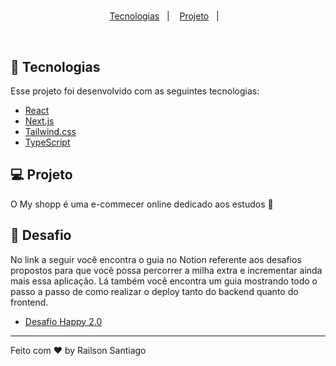 <h1 align="center">
<!--     <img alt="My shopp" title="My shopp" src="my-shop/public/images/about/a6.jpg" /> -->
</h1>

<p align="center">
  <a href="#-tecnologias">Tecnologias</a>&nbsp;&nbsp;&nbsp;|&nbsp;&nbsp;&nbsp;
  <a href="#-projeto">Projeto</a>&nbsp;&nbsp;&nbsp;|&nbsp;&nbsp;&nbsp;
</p>



<br>

<p align="center">
<!--   <img alt="my shopp" src="my-shop/public/images/about/a6.jpg" width="100%"> -->
</p>

## 🚀 Tecnologias

Esse projeto foi desenvolvido com as seguintes tecnologias:


- [React](https://reactjs.org)
- [Next.js](https://nextjs.org/docs)
- [Tailwind.css](https://tailwindcss.com/)
- [TypeScript](https://www.typescriptlang.org/)

## 💻 Projeto

O My shopp é uma e-commecer online dedicado aos estudos  💜


## 🧠 Desafio

No link a seguir você encontra o guia no Notion referente aos desafios propostos para que você possa percorrer a milha extra e incrementar ainda mais essa aplicação. Lá também você encontra um guia mostrando todo o passo a passo de como realizar o deploy tanto do backend quanto do frontend.

- [Desafio Happy 2.0](https://harmless-ambulance-873.notion.site/Vers-o-1-0-do-Less-635d422ae9bd4512bc2de7c1327a9da8?pvs=4)

---

Feito com ♥ by Railson Santiago 

<!--START_SECTION:footer-->

<br />
<br />

<!--END_SECTION:footer-->
